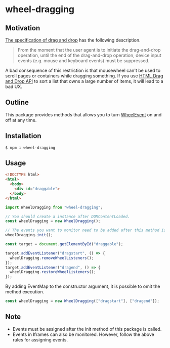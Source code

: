 # wheel-dragging

## Motivation

[The specification of drag and drop](https://html.spec.whatwg.org/multipage/dnd.html#drag-and-drop-processing-model) has the following description.

> From the moment that the user agent is to initiate the drag-and-drop operation, until the end of the drag-and-drop operation, device input events (e.g. mouse and keyboard events) must be suppressed.

A bad consequence of this restriction is that mousewheel can't be used to scroll pages or containers while dragging something.
If you use [HTML Drag and Drop API](https://developer.mozilla.org/en-US/docs/Web/API/HTML_Drag_and_Drop_API) to sort a list that owns a large number of items, it will lead to a bad UX.

## Outline

This package provides methods that allows you to turn [WheelEvent](https://developer.mozilla.org/ja/docs/Web/API/WheelEvent) on and off at any time.

## Installation

```
$ npm i wheel-dragging
```

## Usage

```html
<!DOCTYPE html>
<html>
  <body>
    <div id="draggable">
  </body>
</html>
```

```js
import WheelDragging from "wheel-dragging";

// You should create a instance after DOMContentLoaded.
const wheelDragging = new WheelDragging();

// The events you want to monitor need to be added after this method is called.
wheelDragging.init();

const target = document.getElementById("draggable");

target.addEventListener("dragstart", () => {
  wheelDragging.removeWheelListeners();
});
target.addEventListener("dragend", () => {
  wheelDragging.restoreWheelListeners();
});
```

By adding EventMap to the constructor argument, it is possible to omit the method execution.

```js
const wheelDragging = new WheelDragging(["dragstart"], ["dragend"]);
```

## Note

- Events must be assigned after the init method of this package is called.
- Events in Iframes can also be monitored. However, follow the above rules for assigning events.
